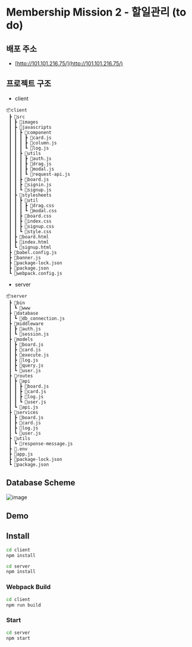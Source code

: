# Membership Mission 2 - 할일관리 (to do)

## 배포 주소

- [http://101.101.216.75/](http://101.101.216.75/)

## 프로젝트 구조

- client

```
📦client
 ┣ 📂src
 ┃ ┣ 📂images
 ┃ ┣ 📂javascripts
 ┃ ┃ ┣ 📂component
 ┃ ┃ ┃ ┣ 📜card.js
 ┃ ┃ ┃ ┣ 📜column.js
 ┃ ┃ ┃ ┗ 📜log.js
 ┃ ┃ ┣ 📂utils
 ┃ ┃ ┃ ┣ 📜auth.js
 ┃ ┃ ┃ ┣ 📜drag.js
 ┃ ┃ ┃ ┣ 📜modal.js
 ┃ ┃ ┃ ┗ 📜request-api.js
 ┃ ┃ ┣ 📜board.js
 ┃ ┃ ┣ 📜signin.js
 ┃ ┃ ┗ 📜signup.js
 ┃ ┣ 📂stylesheets
 ┃ ┃ ┣ 📂util
 ┃ ┃ ┃ ┣ 📜drag.css
 ┃ ┃ ┃ ┗ 📜modal.css
 ┃ ┃ ┣ 📜board.css
 ┃ ┃ ┣ 📜index.css
 ┃ ┃ ┣ 📜signup.css
 ┃ ┃ ┗ 📜style.css
 ┃ ┣ 📜board.html
 ┃ ┣ 📜index.html
 ┃ ┗ 📜signup.html
 ┣ 📜babel.config.js
 ┣ 📜banner.js
 ┣ 📜package-lock.json
 ┣ 📜package.json
 ┗ 📜webpack.config.js
```

- server

```
📦server
 ┣ 📂bin
 ┃ ┗ 📜www
 ┣ 📂database
 ┃ ┗ 📜db_connection.js
 ┣ 📂middleware
 ┃ ┣ 📜auth.js
 ┃ ┗ 📜session.js
 ┣ 📂models
 ┃ ┣ 📜board.js
 ┃ ┣ 📜card.js
 ┃ ┣ 📜execute.js
 ┃ ┣ 📜log.js
 ┃ ┣ 📜query.js
 ┃ ┗ 📜user.js
 ┣ 📂routes
 ┃ ┣ 📂api
 ┃ ┃ ┣ 📜board.js
 ┃ ┃ ┣ 📜card.js
 ┃ ┃ ┣ 📜log.js
 ┃ ┃ ┗ 📜user.js
 ┃ ┗ 📜api.js
 ┣ 📂services
 ┃ ┣ 📜board.js
 ┃ ┣ 📜card.js
 ┃ ┣ 📜log.js
 ┃ ┗ 📜user.js
 ┣ 📂utils
 ┃ ┗ 📜response-message.js
 ┣ 📜.env
 ┣ 📜app.js
 ┣ 📜package-lock.json
 ┗ 📜package.json
```

## Database Scheme

![image](https://user-images.githubusercontent.com/52775389/94162858-22d95380-fec2-11ea-993e-efd9a8c14616.png)

## Demo

## Install

```bash
cd client
npm install

cd server
npm install 
```

### Webpack Build

```bash
cd client
npm run build
```

### Start

```bash
cd server
npm start
```